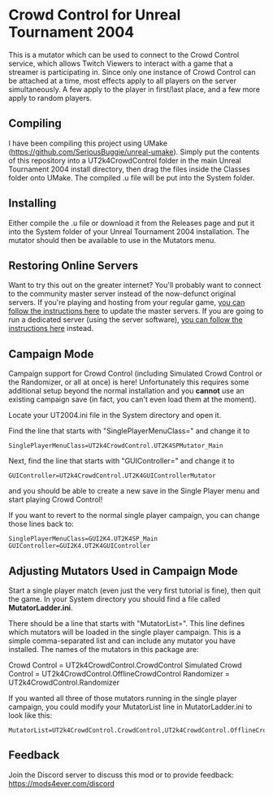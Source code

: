 # Crowd Control for Unreal Tournament 2004

This is a mutator which can be used to connect to the Crowd Control service, which allows Twitch Viewers to interact with a game that a streamer is participating in.
Since only one instance of Crowd Control can be attached at a time, most effects apply to all players on the server simultaneously.  A few apply to the player in first/last place, and a few more apply to random players.


## Compiling

I have been compiling this project using UMake (https://github.com/SeriousBuggie/unreal-umake).  Simply put the contents of this repository into a UT2k4CrowdControl folder in the main Unreal Tournament 2004 install directory, then drag the files inside the Classes folder onto UMake.
The compiled .u file will be put into the System folder.


## Installing

Either compile the .u file or download it from the Releases page and put it into the System folder of your Unreal Tournament 2004 installation.  The mutator should then be available to use in the Mutators menu.


## Restoring Online Servers

Want to try this out on the greater internet?  You'll probably want to connect to the community master server instead of the now-defunct original servers.  If you're playing and hosting from your regular game, [you can follow the instructions here](https://ut2004serverlist.com/how-to-update-your-game/) to update the master servers.  If you are going to run a dedicated server (using the server software), [you can follow the instructions here](https://ut2004serverlist.com/updating-your-game-server/) instead.


## Campaign Mode

Campaign support for Crowd Control (including Simulated Crowd Control or the Randomizer, or all at once) is here!  Unfortunately this requires some additional setup beyond the normal installation and you **cannot** use an existing campaign save (in fact, you can't even load them at the moment).

Locate your UT2004.ini file in the System directory and open it.

Find the line that starts with "SinglePlayerMenuClass=" and change it to

```
SinglePlayerMenuClass=UT2k4CrowdControl.UT2K4SPMutator_Main
```

Next, find the line that starts with "GUIController=" and change it to

```
GUIController=UT2k4CrowdControl.UT2K4GUIControllerMutator
```

and you should be able to create a new save in the Single Player menu and start playing Crowd Control!

If you want to revert to the normal single player campaign, you can change those lines back to:

```
SinglePlayerMenuClass=GUI2K4.UT2K4SP_Main
GUIController=GUI2K4.UT2K4GUIController
```

## Adjusting Mutators Used in Campaign Mode

Start a single player match (even just the very first tutorial is fine), then quit the game.  In your System directory you should find a file called **MutatorLadder.ini**.

There should be a line that starts with "MutatorList=".  This line defines which mutators will be loaded in the single player campaign.  This is a simple comma-separated list and can include any mutator you have installed.  The names of the mutators in this package are:

Crowd Control = UT2k4CrowdControl.CrowdControl
Simulated Crowd Control = UT2k4CrowdControl.OfflineCrowdControl
Randomizer = UT2k4CrowdControl.Randomizer

If you wanted all three of those mutators running in the single player campaign, you could modify your MutatorList line in MutatorLadder.ini to look like this:

```
MutatorList=UT2k4CrowdControl.CrowdControl,UT2k4CrowdControl.OfflineCrowdControl,UT2k4CrowdControl.Randomizer
```

## Feedback
  
Join the Discord server to discuss this mod or to provide feedback: https://mods4ever.com/discord

  

